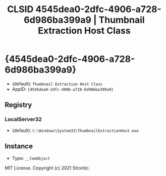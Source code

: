 ﻿---
title: "CLSID 4545dea0-2dfc-4906-a728-6d986ba399a9 | Thumbnail Extraction Host Class"
excerpt: What is COM-Object CLSID 4545dea0-2dfc-4906-a728-6d986ba399a9?
---

# {4545dea0-2dfc-4906-a728-6d986ba399a9}

* (default): `Thumbnail Extraction Host Class`
* AppID: `{4545dea0-2dfc-4906-a728-6d986ba399a9}`

## Registry


### LocalServer32

* (default): `C:\Windows\System32\ThumbnailExtractionHost.exe`

## Instance

* Type: `__ComObject`

MIT License. Copyright (c) 2021 Strontic.


